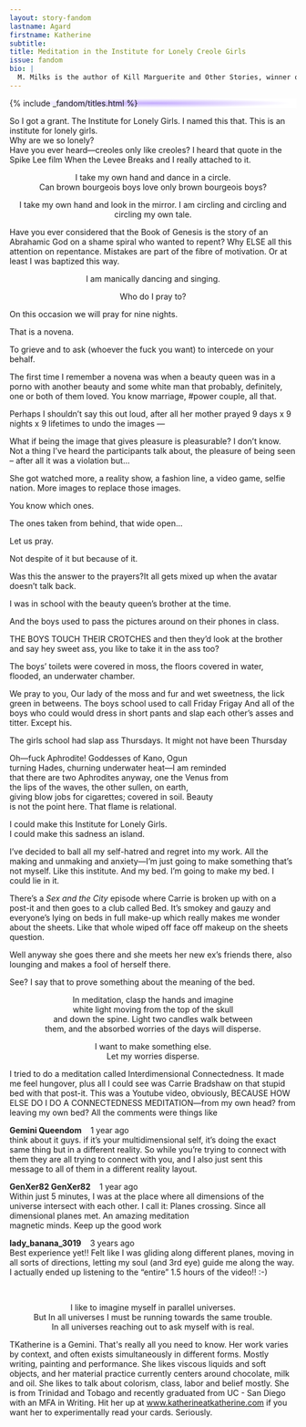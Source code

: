 ```yaml
---
layout: story-fandom
lastname: Agard
firstname: Katherine
subtitle: 
title: Meditation in the Institute for Lonely Creole Girls
issue: fandom
bio: |
  M. Milks is the author of Kill Marguerite and Other Stories, winner of the 2015 Devil’s Kitchen Reading Award in Fiction and a Lambda Literary Award finalist; as well as three chapbooks, most recently The Feels, an exploration of fan fiction and affect. They are editor of The &NOW Awards 3: The Best Innovative Writing, 2011-2013 and co-editor of Asexualities: Feminist and Queer Perspectives.
---
```


<style>

.section-intro {

background-image: radial-gradient(50% 50%, #8553FB -100%, #fff 95%);
}
</style>




<div class="section-intro section">
    <div class="inner-section-wrapper">
                     {% include _fandom/titles.html %}

            
</div>

</div><!-- /section-intro -->

<div class="section-one section">
    <div class="inner-section-wrapper">
    <div class="text-wrapper">
        <p>So I got a grant. The Institute for Lonely Girls. I named this that. This is an institute for lonely girls.<br>
Why are we so lonely?<br>
Have you ever heard&mdash;creoles only like creoles? I heard that quote in the Spike Lee film When the Levee Breaks and I really attached to it.</p>

        
<p style="text-align: center;">I take my own hand and dance in a circle.<br>
Can brown bourgeois boys love only brown bourgeois boys?</p>

<p style="text-align: center;">I take my own hand and look in the mirror. I am circling and circling and circling my own tale.</p>

<p>Have you ever considered that the Book of Genesis is the story of an Abrahamic God on a shame spiral who wanted to repent? Why ELSE all this attention on repentance. Mistakes are part of the fibre of motivation. Or at least I was baptized this way.</p>

<p style="text-align: center;">I am manically dancing and singing.</p> 

<p style="text-align: center;">Who do I pray to?</p>

<p>On this occasion we will pray for nine nights.</p>

<p>That is a novena.</p>
<p>To grieve and to ask (whoever the fuck you want) to intercede on your behalf.</p>
<p>The first time I remember a novena was when a beauty queen was in a porno with another beauty and
some white man that probably, definitely, one or both of them loved. You know marriage, #power couple,
all that.</p>
<p>Perhaps I shouldn’t say this out loud, after all her mother prayed 9 days x 9 nights x 9 lifetimes
to undo the images &mdash;</p>
<p>What if being the image that gives pleasure is pleasurable? I don’t know. Not a thing I’ve heard the
participants talk about, the pleasure of being seen – after all it was a violation but...</p>
<p>She got watched more, a reality show, a fashion line, a video game, selfie nation. More images to replace
those images.</p>
<p>You know which ones.</p>
<p>The ones taken from behind, that wide open...</p>

<p>Let us pray.</p>
<p>Not despite of it but because of it.</p>
<p>Was this the answer to the prayers?It all gets mixed up when the avatar doesn’t talk back.</p>
<p>I was in school with the beauty queen’s brother at the time.</p>
<p>And the boys used to pass the pictures around on their phones in class.</p>
<p>THE BOYS TOUCH THEIR CROTCHES and then they’d look at the brother and say
hey sweet ass, you like to take it in the ass too?</p>
<p>The boys’ toilets were covered in moss, the floors covered in water, flooded, an underwater
chamber.</p>
<p>We pray to you, Our lady of the moss and fur and wet sweetness, the lick green in betweens. The boys school used to call Friday Frigay And all of the boys who could would dress in short pants
and slap each other’s asses and titter. Except his.</p>

<p>The girls school had slap ass Thursdays. It might not have been Thursday</p>

<p>Oh&mdash;fuck Aphrodite! Goddesses of Kano, Ogun <br>
turning Hades, churning underwater heat&mdash;I am reminded<br>
that there are two Aphrodites anyway, one the Venus from<br>
the lips of the waves, the other sullen, on earth,<br> 
giving blow jobs for cigarettes; covered in soil. Beauty<br> 
is not the point here. That flame is relational.</p>

<p>I could make this Institute for Lonely Girls.<br> 
I could make this sadness an island.</p>

<p>I’ve decided to ball all my self-hatred and regret into my work. All the making and unmaking and anxiety&mdash;I’m just going to make something that’s not myself. Like this institute. And my bed. I’m going to make my bed. I could lie in it.</p>

<p>There’s a <i>Sex and the City</i> episode where Carrie is broken up with on a post-it and then goes to a club called Bed. It’s smokey and gauzy and everyone’s lying on beds in full make-up which really makes me wonder about the sheets. Like that whole wiped off face off makeup on the sheets question.</p>
<p>Well anyway she goes there and she meets her new ex’s friends there, also lounging and makes a fool of herself there.</p>

<p>See? I say that to prove something about the meaning of the bed.</p>

<p style="text-align: center;">In meditation, clasp the hands and imagine<br>
white light moving from the top of the skull<br>
and down the spine. Light two candles walk between<br>
them, and the absorbed worries of the days will disperse.</p>


<p style="text-align: center;">I want to make something else.<br>
Let my worries disperse.</p>

<p>I tried to do a meditation called Interdimensional Connectedness. It made me feel hungover, plus all I could see was Carrie Bradshaw on that stupid bed with that post-it. This was a Youtube video, obviously, BECAUSE HOW ELSE DO I DO A CONNECTEDNESS MEDITATION&mdash;from my own head? from leaving my own bed? All the comments were things like</p>


<p><strong>Gemini Queendom</strong>&nbsp;&nbsp;&nbsp;&nbsp;1 year ago<br>
think about it guys. if it’s your multidimensional self, it’s doing the exact same thing but in a different reality. So while you’re trying to connect with them they are all trying to connect with you, and I also just sent this message to all of them in a different reality layout.</p>

<p><strong>GenXer82 GenXer82</strong>&nbsp;&nbsp;&nbsp;&nbsp;1 year ago<br>Within just 5 minutes, I was at the place where all dimensions of the universe intersect with
each other. I call it: Planes crossing. Since all dimensional planes met. An amazing meditation<br>
magnetic minds. Keep up the good work</p>

<p><strong>lady_banana_3019</strong>&nbsp;&nbsp;&nbsp;&nbsp;3 years ago<br>
Best experience yet!! Felt like I was gliding along different planes, moving in all
sorts of directions, letting my soul (and 3rd eye) guide me along the way. I actually ended up
listening to the “entire” 1.5 hours of the video!! :-)</p>



 <p style="text-align: center;">I like to imagine myself in parallel universes.<br>
But In all universes I must be running towards the same trouble.<br>
In all universes reaching out to ask myself with is real.</p>






</div></div>
</div><!-- / section one -->


<div class="section-three notes section">
    <div class="inner-section-wrapper">
    <div class="text-wrapper">
         <p>TKatherine is a Gemini. That's really all you need to know. Her work varies by context, and often exists simultaneously in different forms. Mostly writing, painting and performance. She likes viscous liquids and soft objects, and her material practice currently centers around chocolate, milk and oil. She likes to talk about colorism, class, labor and belief mostly. She is from Trinidad and Tobago and recently graduated from UC - San Diego with an MFA in Writing. Hit her up at  <a href="http://www.katherineatkatherine.com">www.katherineatkatherine.com</a> if you want her to experimentally read your cards. Seriously.</p>

</div></div></div>
    
